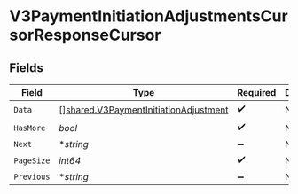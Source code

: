 # V3PaymentInitiationAdjustmentsCursorResponseCursor


## Fields

| Field                                                                                                 | Type                                                                                                  | Required                                                                                              | Description                                                                                           | Example                                                                                               |
| ----------------------------------------------------------------------------------------------------- | ----------------------------------------------------------------------------------------------------- | ----------------------------------------------------------------------------------------------------- | ----------------------------------------------------------------------------------------------------- | ----------------------------------------------------------------------------------------------------- |
| `Data`                                                                                                | [][shared.V3PaymentInitiationAdjustment](../../../pkg/models/shared/v3paymentinitiationadjustment.md) | :heavy_check_mark:                                                                                    | N/A                                                                                                   |                                                                                                       |
| `HasMore`                                                                                             | *bool*                                                                                                | :heavy_check_mark:                                                                                    | N/A                                                                                                   | false                                                                                                 |
| `Next`                                                                                                | **string*                                                                                             | :heavy_minus_sign:                                                                                    | N/A                                                                                                   |                                                                                                       |
| `PageSize`                                                                                            | *int64*                                                                                               | :heavy_check_mark:                                                                                    | N/A                                                                                                   | 15                                                                                                    |
| `Previous`                                                                                            | **string*                                                                                             | :heavy_minus_sign:                                                                                    | N/A                                                                                                   | YXVsdCBhbmQgYSBtYXhpbXVtIG1heF9yZXN1bHRzLol=                                                          |